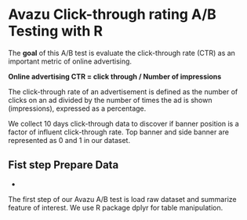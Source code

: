 # Avazu Click-through rating A/B Testing with R

The **goal** of this A/B test is evaluate the click-through rate (CTR) as an important metric of online advertising. 

**Online advertising CTR = click through / Number of impressions**

The click-through rate of an advertisement is defined as the number of clicks on an ad divided by the number of times the ad is shown (impressions), expressed as a percentage.

We collect 10 days click-through data to discover if banner position is a factor of influent click-through rate. Top banner and side banner are represented as 0 and 1 in our dataset. 

**Fist step Prepare Data**
-
+
The first step of our Avazu A/B test is load raw dataset and summarize feature of interest. We use R package dplyr for table manipulation.

